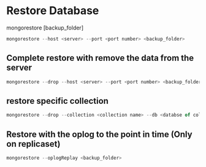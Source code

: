 # Restore Database #

mongorestore [backup_folder]

```javascript
mongorestore --host <server> --port <port number> <backup_folder>
```

## Complete restore with remove the data from the server ##

```javascript
mongorestore --drop --host <server> --port <port number> <backup_folder>
```

## restore specific collection ##

```javascript
mongorestore --drop --collection <collection name> --db <databse of collection> --host <server> --port <port number> <backup_folder>/<database_backup>/<collection>.bson
```

## Restore with the oplog to the point in time (Only on replicaset) ##

```javascript
mongorestore --oplogReplay <backup_folder>
```
